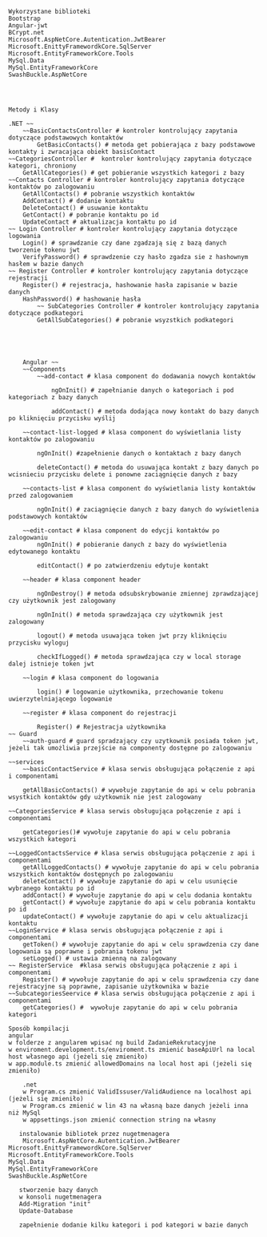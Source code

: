    	
 	
  
  
  	Wykorzystane biblioteki
	Bootstrap  
	Angular-jwt  
	BCrypt.net  
	Microsoft.AspNetCore.Autentication.JwtBearer  
	Microsoft.EnittyFramewordkCore.SqlServer  
	Microsoft.EntityFrameworkCore.Tools  
	MySql.Data  
	MySql.EntityFrameworkCore  
	SwashBuckle.AspNetCore  




	Metody i Klasy

	.NET ~~
		~~BasicContactsController # kontroler kontrolujący zapytania dotyczące podstawowych kontaktów
			GetBasicContacts() # metoda get pobierająca z bazy podstawowe kontakty i zwracająca obiekt basisContact
	~~CategoriesController #  kontroler kontrolujący zapytania dotyczące kategori, chroniony
		GetAllCategories() # get pobieranie wszystkich kategori z bazy 
	~~Contacts Controller # kontroler kontrolujący zapytania dotyczące  kontaktów po zalogowaniu
		GetAllContacts() # pobranie wszystkich kontaktów
		AddContact() # dodanie kontaktu
		DeleteContact() # usuwanie kontaktu
		GetContact() # pobranie kontaktu po id
		UpdateContact # aktualizacja kontaktu po id
	~~ Login Controller # kontroler kontrolujący zapytania dotyczące logowania
		Login() # sprawdzanie czy dane zgadzają się z bazą danych tworzenie tokenu jwt
		VerifyPassword() # sprawdzenie czy hasło zgadza sie z hashownym hasłem w bazie danych
	~~ Register Controller # kontroler kontrolujący zapytania dotyczące rejestracji
		Register() # rejestracja, hashowanie hasła zapisanie w bazie danych
		HashPassword() # hashowanie hasła
			~~ SubCategories Controller # kontroler kontrolujący zapytania dotyczące podkategori
			GetAllSubCategories() # pobranie wsyzstkich podkategori
	
	
	


		Angular ~~
		~~Components
			~~add-contact # klasa component do dodawania nowych kontaktów

				ngOnInit() # zapełnianie danych o kategoriach i pod kategoriach z bazy danych

				addContact() # metoda dodająca nowy kontakt do bazy danych po kliknięciu przycisku wyślij

		~~contact-list-logged # klasa component do wyświetlania listy kontaktów po zalogowaniu

			ngOnInit() #zapełnienie danych o kontaktach z bazy danych

			deleteContact() # metoda do usuwająca kontakt z bazy danych po wcisnieciu przycisku delete i ponowne zaciągnięcie danych z bazy

		~~contacts-list # klasa component do wyświetlania listy kontaktów przed zalogowaniem

			ngOnInit() # zaciągnięcie danych z bazy danych do wyświetlenia podstawowych kontaktów

		~~edit-contact # klasa component do edycji kontaktów po zalogowaniu
			ngOnInit() # pobieranie danych z bazy do wyświetlenia edytowanego kontaktu

			editContact() # po zatwierdzeniu edytuje kontakt

		~~header # klasa component header 

			ngOnDestroy() # metoda odsubskrybowanie zmiennej zprawdzającej czy użytkownik jest zalogowany

			ngOnInit() # metoda sprawdzająca czy użytkownik jest zalogowany

			logout() # metoda usuwająca token jwt przy kliknięciu przycisku wyloguj

			checkIfLogged() # metoda sprawdzająca czy w local storage dalej istnieje token jwt

		~~login # klasa component do logowania
		
			login() # logowanie użytkownika, przechowanie tokenu uwierzytelniającego logowanie

		~~register # klasa component do rejestracji
		
			Register() # Rejestracja użytkownika
	~~ Guard
		~~auth-guard # guard spradzający czy uzytkownik posiada token jwt, jeżeli tak umożliwia przejście na componenty dostępne po zalogowaniu
		
	~~services
		~~basicContactService # klasa serwis obsługująca połączenie z api i componentami
		
		getAllBasicContacts() # wywołuje zapytanie do api w celu pobrania wsystkich kontaktów gdy użytkownik nie jest zalogowany
	
	~~CategoriesService # klasa serwis obsługująca połączenie z api i componentami 

		getCategories()# wywołuje zapytanie do api w celu pobrania wszystkich kategori

	~~LoggedContactsService # klasa serwis obsługująca połączenie z api i componentami 
		getAllLoggedContacts() # wywołuje zapytanie do api w celu pobrania wszystkich kontaktów dostępnych po zalogowaniu
		deleteContact() # wywołuje zapytanie do api w celu usunięcie wybranego kontaktu po id
		addContact() # wywołuje zapytanie do api w celu dodania kontaktu 
		getContact() # wywołuje zapytanie do api w celu pobrania kontaktu po id
		updateContact() # wywołuje zapytanie do api w celu aktualizacji kontaktu
	~~LoginService # klasa serwis obsługująca połączenie z api i componentami 
		getToken() # wywołuje zapytanie do api w celu sprawdzenia czy dane logowania są poprawne i pobrania tokenu jwt
		setLogged() # ustawia zmienną na zalogowany
	~~ RegisterService  #klasa serwis obsługująca połączenie z api i componentami 
		Register() # wywołuje zapytanie do api w celu sprawdzenia czy dane rejestracyjne są poprawne, zapisanie użytkownika w bazie
	~~SubcategoriesSeervice # klasa serwis obsługująca połączenie z api i componentami 
		getCategories() #  wywołuje zapytanie do api w celu pobrania kategori

	Sposób kompilacji 
 	angular
 	w folderze z angularem wpisać ng build ZadanieRekrutacyjne
  	w enviroment.development.ts/enviroment.ts zmienić baseApiUrl na local host własnego api (jeżeli się zmieniło)
   	w app.module.ts zmienić allowedDomains na local host api (jeżeli się zmieniło)

    	.net
     	w Program.cs zmienić ValidIssuser/ValidAudience na localhost api (jeżeli się zmieniło)
      	w Program.cs zmienić w lin 43 na własną baze danych jeżeli inna niż MySql
      	w appsettings.json zmienić connection string na własny

       instalowanie bibliotek przez nugetmenagera
       	Microsoft.AspNetCore.Autentication.JwtBearer  
	Microsoft.EnittyFramewordkCore.SqlServer  
	Microsoft.EntityFrameworkCore.Tools  
	MySql.Data  
	MySql.EntityFrameworkCore  
	SwashBuckle.AspNetCore

       stworzenie bazy danych 
       w konsoli nugetmenagera 
       Add-Migration "init"
       Update-Database

       zapełnienie dodanie kilku kategori i pod kategori w bazie danych


	
		
		
